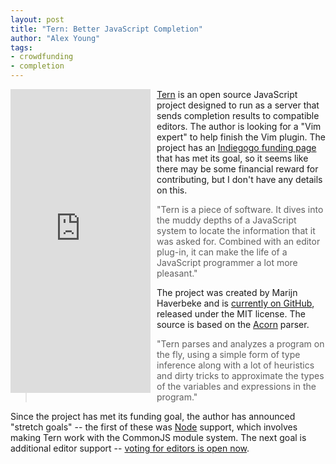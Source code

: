 ```yaml
---
layout: post
title: "Tern: Better JavaScript Completion"
author: "Alex Young"
tags: 
- crowdfunding
- completion
---
```


<iframe src="http://www.indiegogo.com/project/347142/widget" width="224px" height="486px" frameborder="0" scrolling="no" style="float: left; margin: 0 10px 10px 0"></iframe>

[Tern](http://ternjs.net/) is an open source JavaScript project designed to run as a server that sends completion results to compatible editors.  The author is looking for a "Vim expert" to help finish the Vim plugin.  The project has an [Indiegogo funding page](http://www.indiegogo.com/projects/tern-intelligent-javascript-editing) that has met its goal, so it seems like there may be some financial reward for contributing, but I don't have any details on this.

> "Tern is a piece of software. It dives into the muddy depths of a JavaScript system to locate the information that it was asked for. Combined with an editor plug-in, it can make the life of a JavaScript programmer a lot more pleasant."

The project was created by Marijn Haverbeke and is [currently on GitHub](https://github.com/marijnh/tern), released under the MIT license.  The source is based on the [Acorn](http://marijnhaverbeke.nl/acorn/) parser.

> "Tern parses and analyzes a program on the fly, using a simple form of type inference along with a lot of heuristics and dirty tricks to approximate the types of the variables and expressions in the program."

Since the project has met its funding goal, the author has announced "stretch goals" -- the first of these was [Node](http://nodejs.org/) support, which involves making Tern work with the CommonJS module system.  The next goal is additional editor support -- [voting for editors is open now](http://ternjs.net/vote.html).
